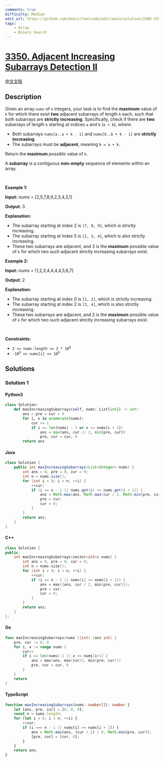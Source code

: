 ```yaml
---
comments: true
difficulty: Medium
edit_url: https://github.com/doocs/leetcode/edit/main/solution/3300-3399/3350.Adjacent%20Increasing%20Subarrays%20Detection%20II/README_EN.md
tags:
    - Array
    - Binary Search
---
```


<!-- problem:start -->

# [3350. Adjacent Increasing Subarrays Detection II](https://leetcode.com/problems/adjacent-increasing-subarrays-detection-ii)

[中文文档](/solution/3300-3399/3350.Adjacent%20Increasing%20Subarrays%20Detection%20II/README.md)

## Description

<!-- description:start -->

<p>Given an array <code>nums</code> of <code>n</code> integers, your task is to find the <strong>maximum</strong> value of <code>k</code> for which there exist <strong>two</strong> adjacent <span data-keyword="subarray-nonempty">subarrays</span> of length <code>k</code> each, such that both subarrays are <strong>strictly</strong> <strong>increasing</strong>. Specifically, check if there are <strong>two</strong> subarrays of length <code>k</code> starting at indices <code>a</code> and <code>b</code> (<code>a &lt; b</code>), where:</p>

<ul>
	<li>Both subarrays <code>nums[a..a + k - 1]</code> and <code>nums[b..b + k - 1]</code> are <strong>strictly increasing</strong>.</li>
	<li>The subarrays must be <strong>adjacent</strong>, meaning <code>b = a + k</code>.</li>
</ul>

<p>Return the <strong>maximum</strong> <em>possible</em> value of <code>k</code>.</p>

<p>A <strong>subarray</strong> is a contiguous <b>non-empty</b> sequence of elements within an array.</p>

<p>&nbsp;</p>
<p><strong class="example">Example 1:</strong></p>

<div class="example-block">
<p><strong>Input:</strong> <span class="example-io">nums = [2,5,7,8,9,2,3,4,3,1]</span></p>

<p><strong>Output:</strong> <span class="example-io">3</span></p>

<p><strong>Explanation:</strong></p>

<ul>
	<li>The subarray starting at index 2 is <code>[7, 8, 9]</code>, which is strictly increasing.</li>
	<li>The subarray starting at index 5 is <code>[2, 3, 4]</code>, which is also strictly increasing.</li>
	<li>These two subarrays are adjacent, and 3 is the <strong>maximum</strong> possible value of <code>k</code> for which two such adjacent strictly increasing subarrays exist.</li>
</ul>
</div>

<p><strong class="example">Example 2:</strong></p>

<div class="example-block">
<p><strong>Input:</strong> <span class="example-io">nums = [1,2,3,4,4,4,4,5,6,7]</span></p>

<p><strong>Output:</strong> <span class="example-io">2</span></p>

<p><strong>Explanation:</strong></p>

<ul>
	<li>The subarray starting at index 0 is <code>[1, 2]</code>, which is strictly increasing.</li>
	<li>The subarray starting at index 2 is <code>[3, 4]</code>, which is also strictly increasing.</li>
	<li>These two subarrays are adjacent, and 2 is the <strong>maximum</strong> possible value of <code>k</code> for which two such adjacent strictly increasing subarrays exist.</li>
</ul>
</div>

<p>&nbsp;</p>
<p><strong>Constraints:</strong></p>

<ul>
	<li><code>2 &lt;= nums.length &lt;= 2 * 10<sup>5</sup></code></li>
	<li><code>-10<sup>9</sup> &lt;= nums[i] &lt;= 10<sup>9</sup></code></li>
</ul>

<!-- description:end -->

## Solutions

<!-- solution:start -->

### Solution 1

<!-- tabs:start -->

#### Python3

```python
class Solution:
    def maxIncreasingSubarrays(self, nums: List[int]) -> int:
        ans = pre = cur = 0
        for i, x in enumerate(nums):
            cur += 1
            if i == len(nums) - 1 or x >= nums[i + 1]:
                ans = max(ans, cur // 2, min(pre, cur))
                pre, cur = cur, 0
        return ans
```

#### Java

```java
class Solution {
    public int maxIncreasingSubarrays(List<Integer> nums) {
        int ans = 0, pre = 0, cur = 0;
        int n = nums.size();
        for (int i = 0; i < n; ++i) {
            ++cur;
            if (i == n - 1 || nums.get(i) >= nums.get(i + 1)) {
                ans = Math.max(ans, Math.max(cur / 2, Math.min(pre, cur)));
                pre = cur;
                cur = 0;
            }
        }
        return ans;
    }
}
```

#### C++

```cpp
class Solution {
public:
    int maxIncreasingSubarrays(vector<int>& nums) {
        int ans = 0, pre = 0, cur = 0;
        int n = nums.size();
        for (int i = 0; i < n; ++i) {
            ++cur;
            if (i == n - 1 || nums[i] >= nums[i + 1]) {
                ans = max({ans, cur / 2, min(pre, cur)});
                pre = cur;
                cur = 0;
            }
        }
        return ans;
    }
};
```

#### Go

```go
func maxIncreasingSubarrays(nums []int) (ans int) {
	pre, cur := 0, 0
	for i, x := range nums {
		cur++
		if i == len(nums)-1 || x >= nums[i+1] {
			ans = max(ans, max(cur/2, min(pre, cur)))
			pre, cur = cur, 0
		}
	}
	return
}
```

#### TypeScript

```ts
function maxIncreasingSubarrays(nums: number[]): number {
    let [ans, pre, cur] = [0, 0, 0];
    const n = nums.length;
    for (let i = 0; i < n; ++i) {
        ++cur;
        if (i === n - 1 || nums[i] >= nums[i + 1]) {
            ans = Math.max(ans, (cur / 2) | 0, Math.min(pre, cur));
            [pre, cur] = [cur, 0];
        }
    }
    return ans;
}
```

<!-- tabs:end -->

<!-- solution:end -->

<!-- problem:end -->

